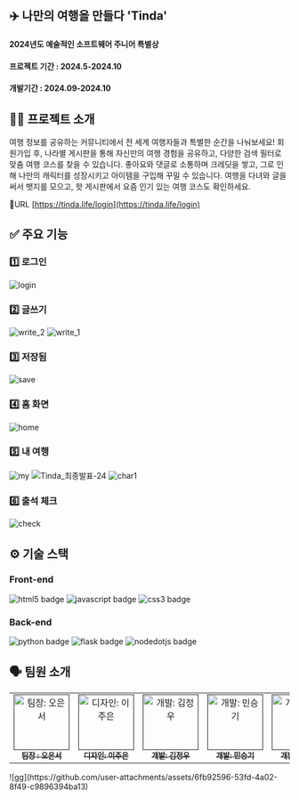 ## ✈️ 나만의 여행을 만들다 'Tinda'

#### 2024년도 예술적인 소프트웨어 주니어 특별상
#### 프로젝트 기간 : 2024.5-2024.10
#### 개발기간 : 2024.09-2024.10

## 👋🏻 프로젝트 소개

여행 정보를 공유하는 커뮤니티에서 전 세계 여행자들과 특별한 순간을 나눠보세요! 
회원가입 후, 나라별 게시판을 통해 자신만의 여행 경험을 공유하고, 다양한 검색 필터로 맞춤 여행 코스를 찾을 수 있습니다. 
좋아요와 댓글로 소통하며 크레딧을 쌓고, 그로 인해 나만의 캐릭터를 성장시키고 아이템을 구입해 꾸밀 수 있습니다. 
여행을 다녀와 글을 써서 뱃지를 모으고, 핫 게시판에서 요즘 인기 있는 여행 코스도 확인하세요.

🔗URL [https://tinda.life/login](https://tinda.life/login)

## ✅ 주요 기능

### 1️⃣ 로그인
![login](https://github.com/user-attachments/assets/350ef8c6-6be5-4b68-8fa8-ba144bb9afb6)

### 2️⃣ 글쓰기
![write_2](https://github.com/user-attachments/assets/89db1b8b-fbdd-4a8d-947a-8f492a9ecfc1)
![write_1](https://github.com/user-attachments/assets/5d04707e-5464-4d90-a3da-26adde54f5f8)

### 3️⃣ 저장됨
![save](https://github.com/user-attachments/assets/1efeb981-4034-4853-8dbb-8bd6eabec1cb)

### 4️⃣ 홈 화면
![home](https://github.com/user-attachments/assets/36d66038-6f6b-4d8b-9f14-9ae647dbbed0)

### 5️⃣ 내 여행
![my](https://github.com/user-attachments/assets/608ad469-aae3-4c57-9883-48f12a839455)
![Tinda_최종발표-24](https://github.com/user-attachments/assets/8ed708f9-af0b-4d1a-aeb4-c4c6ea4a6adf)
![char1](https://github.com/user-attachments/assets/3dde0db6-7346-4408-a870-bdb1ba639329)


### 6️⃣ 출석 체크
![check](https://github.com/user-attachments/assets/b94a5e88-8b03-4b78-9957-6e4fd26d593c)




## ⚙️ 기술 스택

### Front-end
<img src="https://img.shields.io/badge/html5-E34F26?style=for-the-badge&logo=html5&logoColor=white" alt="html5 badge">  <img src="https://img.shields.io/badge/javascript-F7DF1E?style=for-the-badge&logo=javascript&logoColor=white" alt="javascript badge">  <img src="https://img.shields.io/badge/css3-1572B6?style=for-the-badge&logo=css3&logoColor=white" alt="css3 badge">

### Back-end
<img src="https://img.shields.io/badge/python-3776AB?style=for-the-badge&logo=python&logoColor=white" alt="python badge">  <img src="https://img.shields.io/badge/flask-000000?style=for-the-badge&logo=flask&logoColor=white" alt="flask badge">  <img src="https://img.shields.io/badge/nodedotjs-5FA04E?style=for-the-badge&logo=nodedotjs&logoColor=white" alt="nodedotjs badge">

## 🗣 팀원 소개
<table>
  <tbody>
    <tr>
      <td align="center"><a href=""><img src="https://github.com/user-attachments/assets/d5a8a20b-ac7c-4b88-9d0d-ea374b2fd39b" width="100px;" alt="팀장: 오은서"/><br /><sub><b>팀장 : 오은서</b></sub></a><br /></td>
     <td align="center"><a href=""><img src="" width="100px;" alt="디자인: 이주은"/><br /><sub><b>디자인: 이주은</b></sub></a><br /></td>
      <td align="center"><a href=""><img src="https://github.com/user-attachments/assets/67d39238-34a9-4fdc-913a-242acab4a584" width="100px;" alt="개발: 김정우 "/><br /><sub><b>개발: 김정우</b></sub></a><br /></td>
      <td align="center"><a href=""><img src="![89887371](https://github.com/user-attachments/assets/a32d6903-05ea-4d5a-9f81-ff1fad242112)" width="100px;" alt="개발: 민승기"/><br /><sub><b>개발: 민승기</b></sub></a><br /></td>
      <td align="center"><a href=""><img src="" width="100px;" alt="개발: 천수만"/><br /><sub><b>개발: 천수만</b></sub></a><br /></td>
    </tr>
  </tbody>
</table>
![gg](https://github.com/user-attachments/assets/6fb92596-53fd-4a02-8f49-c9896394ba13)
